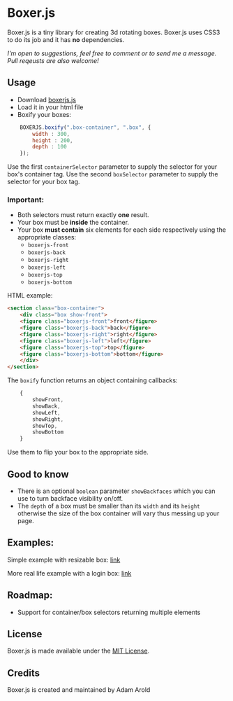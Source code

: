 # Boxer.js
Boxer.js is a tiny library for creating 3d rotating boxes. Boxer.js uses CSS3 to do its job
and it has **no** dependencies.

*I'm open to suggestions, feel free to comment or to send me a message.
Pull reqeusts are also welcome!*

## Usage
 - Download [boxerjs.js](https://github.com/adam-arold/boxer.js/blob/master/src/boxerjs.js)
 - Load it in your html file
 - Boxify your boxes:

```javascript
    BOXERJS.boxify(".box-container", ".box", {
        width : 300,
        height : 200,
        depth : 100
    });
```

Use the first `containerSelector` parameter to supply the selector for your box's container tag.
Use the second `boxSelector` parameter to supply the selector for your box tag.

### Important:
 * Both selectors must return exactly **one** result.
 * Your box must be **inside** the container.
 * Your box **must contain** six elements for each side respectively using the appropriate classes:
    * `boxerjs-front`
    * `boxerjs-back`
    * `boxerjs-right`
    * `boxerjs-left`
    * `boxerjs-top`
    * `boxerjs-bottom`

HTML example:

```HTML
<section class="box-container">
    <div class="box show-front">
    <figure class="boxerjs-front">front</figure>
    <figure class="boxerjs-back">back</figure>
    <figure class="boxerjs-right">right</figure>
    <figure class="boxerjs-left">left</figure>
    <figure class="boxerjs-top">top</figure>
    <figure class="boxerjs-bottom">bottom</figure>
    </div>
</section>
```

The `boxify` function returns an object containing callbacks:

```javascript
    {
        showFront,
        showBack,
        showLeft,
        showRight,
        showTop,
        showBottom
    }
```

Use them to flip your box to the appropriate side.

## Good to know
 * There is an optional `boolean` parameter `showBackfaces` which you can use to turn backface visibility on/off.
 * The `depth` of a box must be smaller than its `width` and its `height` otherwise the size of the box container will vary thus messing up your page.

## Examples:

Simple example with resizable box: [link](https://rawgit.com/adam-arold/boxer.js/master/examples/showcase/showcase.html)

More real life example with a login box: [link](https://rawgit.com/adam-arold/boxer.js/master/examples/loginbox/loginbox.html)

## Roadmap:
 * Support for container/box selectors returning multiple elements

## License
Boxer.js is made available under the [MIT License](http://www.opensource.org/licenses/mit-license.php).

## Credits
Boxer.js is created and maintained by Adam Arold

